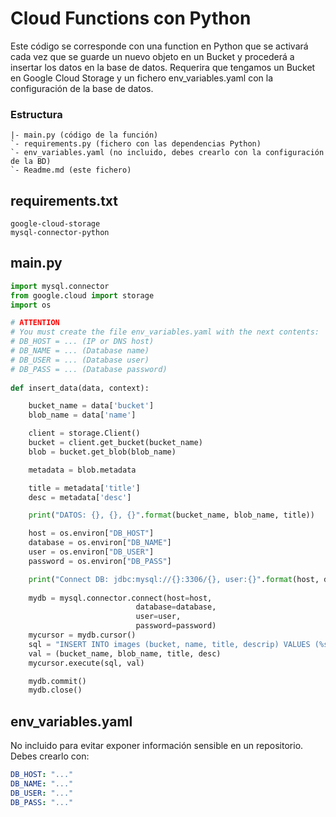 # Cloud Functions con Python 

Este código se corresponde con una function en Python que se activará cada vez que se guarde un nuevo objeto en un Bucket y procederá a insertar los datos en la base de datos.
Requerira que tengamos un Bucket en Google Cloud Storage y un fichero env_variables.yaml con la configuración de la base de datos.

### Estructura

```
|- main.py (código de la función)
`- requirements.py (fichero con las dependencias Python)
`- env_variables.yaml (no incluido, debes crearlo con la configuración de la BD)
`- Readme.md (este fichero)
```

## requirements.txt

```
google-cloud-storage
mysql-connector-python
```

## main.py

```python
import mysql.connector
from google.cloud import storage
import os

# ATTENTION 
# You must create the file env_variables.yaml with the next contents: 
# DB_HOST = ... (IP or DNS host)
# DB_NAME = ... (Database name)
# DB_USER = ... (Database user)
# DB_PASS = ... (Database password)
  
def insert_data(data, context):

    bucket_name = data['bucket']
    blob_name = data['name']

    client = storage.Client()
    bucket = client.get_bucket(bucket_name)
    blob = bucket.get_blob(blob_name)

    metadata = blob.metadata

    title = metadata['title']
    desc = metadata['desc']

    print("DATOS: {}, {}, {}".format(bucket_name, blob_name, title))

    host = os.environ["DB_HOST"]
    database = os.environ["DB_NAME"]
    user = os.environ["DB_USER"]
    password = os.environ["DB_PASS"]

    print("Connect DB: jdbc:mysql://{}:3306/{}, user:{}".format(host, database, user))
    
    mydb = mysql.connector.connect(host=host,
                            database=database,
                            user=user,
                            password=password)
    mycursor = mydb.cursor()
    sql = "INSERT INTO images (bucket, name, title, descrip) VALUES (%s, %s, %s, %s)"
    val = (bucket_name, blob_name, title, desc)
    mycursor.execute(sql, val)

    mydb.commit()
    mydb.close()
```

## env_variables.yaml

No incluido para evitar exponer información sensible en un repositorio. Debes crearlo con:

```yaml
DB_HOST: "..."
DB_NAME: "..."
DB_USER: "..."
DB_PASS: "..."
```